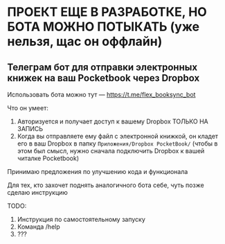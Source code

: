 # ПРОЕКТ ЕЩЕ В РАЗРАБОТКЕ, НО БОТА МОЖНО ПОТЫКАТЬ (уже нельзя, щас он оффлайн)
## Телеграм бот для отправки электронных книжек на ваш Pocketbook через Dropbox

Использовать бота можно тут — https://t.me/flex_booksync_bot

Что он умеет:
1. Авторизуется и получает доступ к вашему Dropbox ТОЛЬКО НА ЗАПИСЬ
2. Когда вы отправляете ему файл с электронной книжкой, он кладет его в ваш Dropbox в папку `Приложения/Dropbox PocketBook/` (чтобы в этом был смысл, нужно сначала подключить Dropbox к вашей читалке Pocketbook)

Принимаю предложения по улучшению кода и функционала

Для тех, кто захочет поднять аналогичного бота себе, чуть позже сделаю инструкцию

TODO:
1. Инструкция по самостоятельному запуску
2. Команда /help
3. ???
